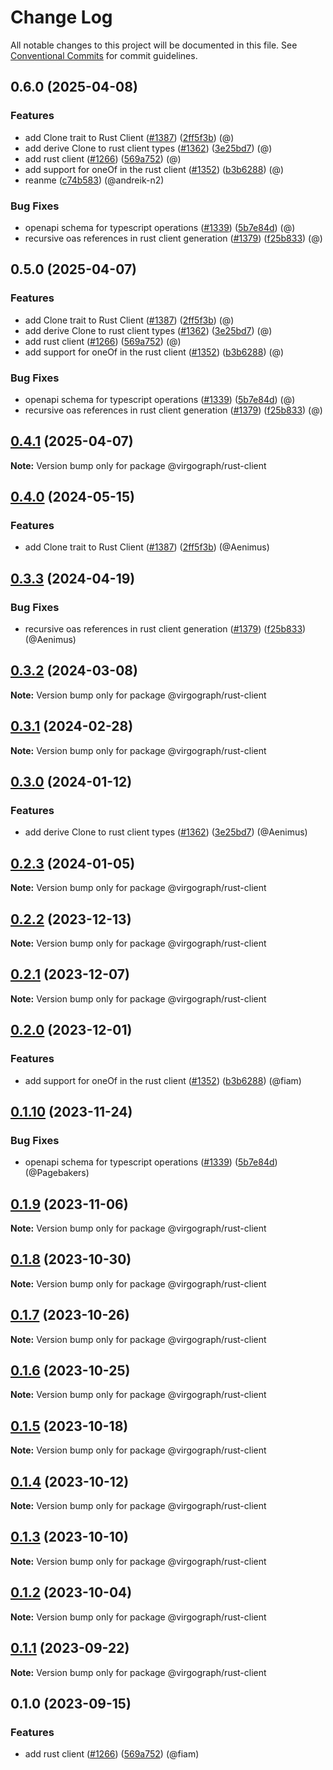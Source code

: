 # Change Log

All notable changes to this project will be documented in this file.
See [Conventional Commits](https://conventionalcommits.org) for commit guidelines.

## 0.6.0 (2025-04-08)

### Features

* add Clone trait to Rust Client ([#1387](https://github.com/andreik-n2/bff-sdk/issues/1387)) ([2ff5f3b](https://github.com/andreik-n2/bff-sdk/commit/2ff5f3b0675e6c089b520d230493452e4d211fb7)) (@)
* add derive Clone to rust client types ([#1362](https://github.com/andreik-n2/bff-sdk/issues/1362)) ([3e25bd7](https://github.com/andreik-n2/bff-sdk/commit/3e25bd7b058a29e1aff4a71c18cd3b1830c355f9)) (@)
* add rust client ([#1266](https://github.com/andreik-n2/bff-sdk/issues/1266)) ([569a752](https://github.com/andreik-n2/bff-sdk/commit/569a7528fd68213e1b87feafa0d3e5ba40acb982)) (@)
* add support for oneOf in the rust client ([#1352](https://github.com/andreik-n2/bff-sdk/issues/1352)) ([b3b6288](https://github.com/andreik-n2/bff-sdk/commit/b3b62886740c0c5b27705841fd8aaa9b77ded7ab)) (@)
* reanme ([c74b583](https://github.com/andreik-n2/bff-sdk/commit/c74b58338b2342d1f66818282089f67b9a39465d)) (@andreik-n2)

### Bug Fixes

* openapi schema for typescript operations ([#1339](https://github.com/andreik-n2/bff-sdk/issues/1339)) ([5b7e84d](https://github.com/andreik-n2/bff-sdk/commit/5b7e84d01215bc09735fae8c2f26f43ef7734290)) (@)
* recursive oas references in rust client generation ([#1379](https://github.com/andreik-n2/bff-sdk/issues/1379)) ([f25b833](https://github.com/andreik-n2/bff-sdk/commit/f25b8334b5d7590ffc0d495647d61281b0eb7305)) (@)

## 0.5.0 (2025-04-07)

### Features

* add Clone trait to Rust Client ([#1387](https://github.com/andreik-n2/bff-sdk/issues/1387)) ([2ff5f3b](https://github.com/andreik-n2/bff-sdk/commit/2ff5f3b0675e6c089b520d230493452e4d211fb7)) (@)
* add derive Clone to rust client types ([#1362](https://github.com/andreik-n2/bff-sdk/issues/1362)) ([3e25bd7](https://github.com/andreik-n2/bff-sdk/commit/3e25bd7b058a29e1aff4a71c18cd3b1830c355f9)) (@)
* add rust client ([#1266](https://github.com/andreik-n2/bff-sdk/issues/1266)) ([569a752](https://github.com/andreik-n2/bff-sdk/commit/569a7528fd68213e1b87feafa0d3e5ba40acb982)) (@)
* add support for oneOf in the rust client ([#1352](https://github.com/andreik-n2/bff-sdk/issues/1352)) ([b3b6288](https://github.com/andreik-n2/bff-sdk/commit/b3b62886740c0c5b27705841fd8aaa9b77ded7ab)) (@)

### Bug Fixes

* openapi schema for typescript operations ([#1339](https://github.com/andreik-n2/bff-sdk/issues/1339)) ([5b7e84d](https://github.com/andreik-n2/bff-sdk/commit/5b7e84d01215bc09735fae8c2f26f43ef7734290)) (@)
* recursive oas references in rust client generation ([#1379](https://github.com/andreik-n2/bff-sdk/issues/1379)) ([f25b833](https://github.com/andreik-n2/bff-sdk/commit/f25b8334b5d7590ffc0d495647d61281b0eb7305)) (@)

## [0.4.1](https://github.com/andreik-n2/bff-sdk/compare/@virgograph/rust-client@0.4.0...@virgograph/rust-client@0.4.1) (2025-04-07)

**Note:** Version bump only for package @virgograph/rust-client

## [0.4.0](https://github.com/wundergraph/wundergraph/compare/@virgograph/rust-client@0.3.3...@virgograph/rust-client@0.4.0) (2024-05-15)

### Features

* add Clone trait to Rust Client ([#1387](https://github.com/wundergraph/wundergraph/issues/1387)) ([2ff5f3b](https://github.com/wundergraph/wundergraph/commit/2ff5f3b0675e6c089b520d230493452e4d211fb7)) (@Aenimus)

## [0.3.3](https://github.com/wundergraph/wundergraph/compare/@virgograph/rust-client@0.3.2...@virgograph/rust-client@0.3.3) (2024-04-19)

### Bug Fixes

* recursive oas references in rust client generation ([#1379](https://github.com/wundergraph/wundergraph/issues/1379)) ([f25b833](https://github.com/wundergraph/wundergraph/commit/f25b8334b5d7590ffc0d495647d61281b0eb7305)) (@Aenimus)

## [0.3.2](https://github.com/wundergraph/wundergraph/compare/@virgograph/rust-client@0.3.1...@virgograph/rust-client@0.3.2) (2024-03-08)

**Note:** Version bump only for package @virgograph/rust-client

## [0.3.1](https://github.com/wundergraph/wundergraph/compare/@virgograph/rust-client@0.3.0...@virgograph/rust-client@0.3.1) (2024-02-28)

**Note:** Version bump only for package @virgograph/rust-client

## [0.3.0](https://github.com/wundergraph/wundergraph/compare/@virgograph/rust-client@0.2.3...@virgograph/rust-client@0.3.0) (2024-01-12)

### Features

* add derive Clone to rust client types ([#1362](https://github.com/wundergraph/wundergraph/issues/1362)) ([3e25bd7](https://github.com/wundergraph/wundergraph/commit/3e25bd7b058a29e1aff4a71c18cd3b1830c355f9)) (@Aenimus)

## [0.2.3](https://github.com/wundergraph/wundergraph/compare/@virgograph/rust-client@0.2.2...@virgograph/rust-client@0.2.3) (2024-01-05)

**Note:** Version bump only for package @virgograph/rust-client

## [0.2.2](https://github.com/wundergraph/wundergraph/compare/@virgograph/rust-client@0.2.1...@virgograph/rust-client@0.2.2) (2023-12-13)

**Note:** Version bump only for package @virgograph/rust-client

## [0.2.1](https://github.com/wundergraph/wundergraph/compare/@virgograph/rust-client@0.2.0...@virgograph/rust-client@0.2.1) (2023-12-07)

**Note:** Version bump only for package @virgograph/rust-client

## [0.2.0](https://github.com/wundergraph/wundergraph/compare/@virgograph/rust-client@0.1.10...@virgograph/rust-client@0.2.0) (2023-12-01)

### Features

* add support for oneOf in the rust client ([#1352](https://github.com/wundergraph/wundergraph/issues/1352)) ([b3b6288](https://github.com/wundergraph/wundergraph/commit/b3b62886740c0c5b27705841fd8aaa9b77ded7ab)) (@fiam)

## [0.1.10](https://github.com/wundergraph/wundergraph/compare/@virgograph/rust-client@0.1.9...@virgograph/rust-client@0.1.10) (2023-11-24)

### Bug Fixes

* openapi schema for typescript operations ([#1339](https://github.com/wundergraph/wundergraph/issues/1339)) ([5b7e84d](https://github.com/wundergraph/wundergraph/commit/5b7e84d01215bc09735fae8c2f26f43ef7734290)) (@Pagebakers)

## [0.1.9](https://github.com/wundergraph/wundergraph/compare/@virgograph/rust-client@0.1.8...@virgograph/rust-client@0.1.9) (2023-11-06)

**Note:** Version bump only for package @virgograph/rust-client

## [0.1.8](https://github.com/wundergraph/wundergraph/compare/@virgograph/rust-client@0.1.7...@virgograph/rust-client@0.1.8) (2023-10-30)

**Note:** Version bump only for package @virgograph/rust-client

## [0.1.7](https://github.com/wundergraph/wundergraph/compare/@virgograph/rust-client@0.1.6...@virgograph/rust-client@0.1.7) (2023-10-26)

**Note:** Version bump only for package @virgograph/rust-client

## [0.1.6](https://github.com/wundergraph/wundergraph/compare/@virgograph/rust-client@0.1.5...@virgograph/rust-client@0.1.6) (2023-10-25)

**Note:** Version bump only for package @virgograph/rust-client

## [0.1.5](https://github.com/wundergraph/wundergraph/compare/@virgograph/rust-client@0.1.4...@virgograph/rust-client@0.1.5) (2023-10-18)

**Note:** Version bump only for package @virgograph/rust-client

## [0.1.4](https://github.com/wundergraph/wundergraph/compare/@virgograph/rust-client@0.1.3...@virgograph/rust-client@0.1.4) (2023-10-12)

**Note:** Version bump only for package @virgograph/rust-client

## [0.1.3](https://github.com/wundergraph/wundergraph/compare/@virgograph/rust-client@0.1.2...@virgograph/rust-client@0.1.3) (2023-10-10)

**Note:** Version bump only for package @virgograph/rust-client

## [0.1.2](https://github.com/wundergraph/wundergraph/compare/@virgograph/rust-client@0.1.1...@virgograph/rust-client@0.1.2) (2023-10-04)

**Note:** Version bump only for package @virgograph/rust-client

## [0.1.1](https://github.com/wundergraph/wundergraph/compare/@virgograph/rust-client@0.1.0...@virgograph/rust-client@0.1.1) (2023-09-22)

**Note:** Version bump only for package @virgograph/rust-client

## 0.1.0 (2023-09-15)

### Features

* add rust client ([#1266](https://github.com/wundergraph/wundergraph/issues/1266)) ([569a752](https://github.com/wundergraph/wundergraph/commit/569a7528fd68213e1b87feafa0d3e5ba40acb982)) (@fiam)
